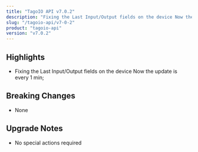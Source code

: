 ```yaml
---
title: "TagoIO API v7.0.2"
description: "Fixing the Last Input/Output fields on the device Now the update is every 1 min;"
slug: "/tagoio-api/v7-0-2"
product: "tagoio-api"
version: "v7.0.2"
---
```


## Highlights

- Fixing the Last Input/Output fields on the device Now the update is every 1 min;

## Breaking Changes

- None

## Upgrade Notes

- No special actions required
